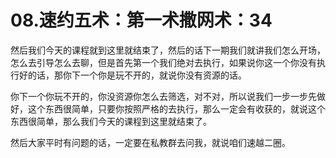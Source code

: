 # 08.速约五术：第一术撒网术：34

然后我们今天的课程就到这里就结束了，然后的话下一期我们就讲我们怎么开场，怎么去引导怎么去聊，但是首先第一个我们绝对去执行，如果说你这一个你没有执行好的话，那你下一个你是玩不开的，就说你没有资源的话。

你下一个你玩不开的，你没资源你怎么去筛选，对不对，所以说我们一步一步先做好，这个东西很简单，只要你按照严格的去执行，那么一定会有收获的，就说这个东西很简单，那么我们今天的课程到这里就结束了。

然后大家平时有问题的话，一定要在私教群去问我，就说咱们速越二圈。